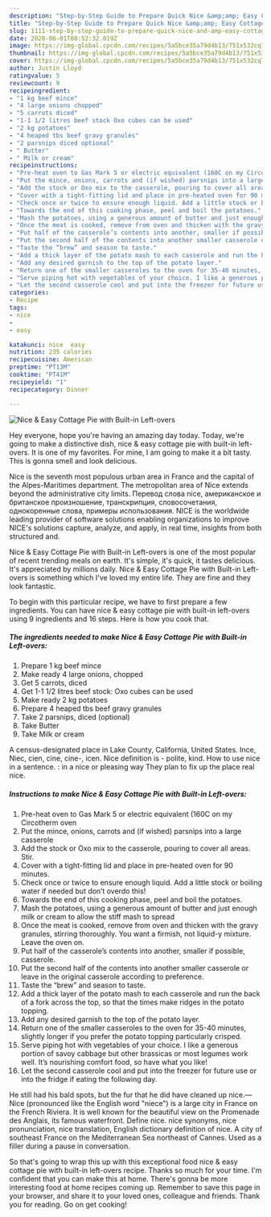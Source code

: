 ```yaml
---
description: "Step-by-Step Guide to Prepare Quick Nice &amp;amp; Easy Cottage Pie with Built-in Left-overs"
title: "Step-by-Step Guide to Prepare Quick Nice &amp;amp; Easy Cottage Pie with Built-in Left-overs"
slug: 1111-step-by-step-guide-to-prepare-quick-nice-and-amp-easy-cottage-pie-with-built-in-left-overs
date: 2020-06-01T00:52:32.019Z
image: https://img-global.cpcdn.com/recipes/5a5bce35a79d4b13/751x532cq70/nice-easy-cottage-pie-with-built-in-left-overs-recipe-main-photo.jpg
thumbnail: https://img-global.cpcdn.com/recipes/5a5bce35a79d4b13/751x532cq70/nice-easy-cottage-pie-with-built-in-left-overs-recipe-main-photo.jpg
cover: https://img-global.cpcdn.com/recipes/5a5bce35a79d4b13/751x532cq70/nice-easy-cottage-pie-with-built-in-left-overs-recipe-main-photo.jpg
author: Justin Lloyd
ratingvalue: 5
reviewcount: 9
recipeingredient:
- "1 kg beef mince"
- "4 large onions chopped"
- "5 carrots diced"
- "1-1 1/2 litres beef stock Oxo cubes can be used"
- "2 kg potatoes"
- "4 heaped tbs beef gravy granules"
- "2 parsnips diced optional"
- " Butter"
- " Milk or cream"
recipeinstructions:
- "Pre-heat oven to Gas Mark 5 or electric equivalent (160C on my Circotherm oven"
- "Put the mince, onions, carrots and (if wished) parsnips into a large casserole"
- "Add the stock or Oxo mix to the casserole, pouring to cover all areas. Stir."
- "Cover with a tight-fitting lid and place in pre-heated oven for 90 minutes."
- "Check once or twice to ensure enough liquid. Add a little stock or boiling water if needed but don’t overdo this!"
- "Towards the end of this cooking phase, peel and boil the potatoes."
- "Mash the potatoes, using a generous amount of butter and just enough milk or cream to allow the stiff mash to spread"
- "Once the meat is cooked, remove from oven and thicken with the gravy granules, stirring thoroughly. You want a firmish, not liquid-y mixture. Leave the oven on."
- "Put half of the casserole’s contents into another, smaller if possible, casserole."
- "Put the second half of the contents into another smaller casserole or leave in the original casserole according to preference."
- "Taste the “brew” and season to taste."
- "Add a thick layer of the potato mash to each casserole and run the back of a fork across the top, so that the times make ridges in the potato topping."
- "Add any desired garnish to the top of the potato layer."
- "Return one of the smaller casseroles to the oven for 35-40 minutes, slightly longer if you prefer the potato topping particularly crisped."
- "Serve piping hot with vegetables of your choice. I like a generous portion of savoy cabbage but other brassicas or most legumes work well. It’s nourishing comfort food, so have what you like!"
- "Let the second casserole cool and put into the freezer for future use or into the fridge if eating the following day."
categories:
- Recipe
tags:
- nice
- 
- easy

katakunci: nice  easy 
nutrition: 235 calories
recipecuisine: American
preptime: "PT13M"
cooktime: "PT41M"
recipeyield: "1"
recipecategory: Dinner

---
```



![Nice &amp; Easy Cottage Pie with Built-in Left-overs](https://img-global.cpcdn.com/recipes/5a5bce35a79d4b13/751x532cq70/nice-easy-cottage-pie-with-built-in-left-overs-recipe-main-photo.jpg)

Hey everyone, hope you're having an amazing day today. Today, we're going to make a distinctive dish, nice &amp; easy cottage pie with built-in left-overs. It is one of my favorites. For mine, I am going to make it a bit tasty. This is gonna smell and look delicious.

Nice is the seventh most populous urban area in France and the capital of the Alpes-Maritimes department. The metropolitan area of Nice extends beyond the administrative city limits. Перевод слова nice, американское и британское произношение, транскрипция, словосочетания, однокоренные слова, примеры использования. NICE is the worldwide leading provider of software solutions enabling organizations to improve NICE&#39;s solutions capture, analyze, and apply, in real time, insights from both structured and.

Nice &amp; Easy Cottage Pie with Built-in Left-overs is one of the most popular of recent trending meals on earth. It's simple, it's quick, it tastes delicious. It's appreciated by millions daily. Nice &amp; Easy Cottage Pie with Built-in Left-overs is something which I've loved my entire life. They are fine and they look fantastic.


To begin with this particular recipe, we have to first prepare a few ingredients. You can have nice &amp; easy cottage pie with built-in left-overs using 9 ingredients and 16 steps. Here is how you cook that.

<!--inarticleads1-->

##### The ingredients needed to make Nice &amp; Easy Cottage Pie with Built-in Left-overs:

1. Prepare 1 kg beef mince
1. Make ready 4 large onions, chopped
1. Get 5 carrots, diced
1. Get 1-1 1/2 litres beef stock: Oxo cubes can be used
1. Make ready 2 kg potatoes
1. Prepare 4 heaped tbs beef gravy granules
1. Take 2 parsnips, diced (optional)
1. Take  Butter
1. Take  Milk or cream


A census-designated place in Lake County, California, United States. Ince, Niec, cien, cine, cine-, icen. Nice definition is - polite, kind. How to use nice in a sentence. : in a nice or pleasing way They plan to fix up the place real nice. 

<!--inarticleads2-->

##### Instructions to make Nice &amp; Easy Cottage Pie with Built-in Left-overs:

1. Pre-heat oven to Gas Mark 5 or electric equivalent (160C on my Circotherm oven
1. Put the mince, onions, carrots and (if wished) parsnips into a large casserole
1. Add the stock or Oxo mix to the casserole, pouring to cover all areas. Stir.
1. Cover with a tight-fitting lid and place in pre-heated oven for 90 minutes.
1. Check once or twice to ensure enough liquid. Add a little stock or boiling water if needed but don’t overdo this!
1. Towards the end of this cooking phase, peel and boil the potatoes.
1. Mash the potatoes, using a generous amount of butter and just enough milk or cream to allow the stiff mash to spread
1. Once the meat is cooked, remove from oven and thicken with the gravy granules, stirring thoroughly. You want a firmish, not liquid-y mixture. Leave the oven on.
1. Put half of the casserole’s contents into another, smaller if possible, casserole.
1. Put the second half of the contents into another smaller casserole or leave in the original casserole according to preference.
1. Taste the “brew” and season to taste.
1. Add a thick layer of the potato mash to each casserole and run the back of a fork across the top, so that the times make ridges in the potato topping.
1. Add any desired garnish to the top of the potato layer.
1. Return one of the smaller casseroles to the oven for 35-40 minutes, slightly longer if you prefer the potato topping particularly crisped.
1. Serve piping hot with vegetables of your choice. I like a generous portion of savoy cabbage but other brassicas or most legumes work well. It’s nourishing comfort food, so have what you like!
1. Let the second casserole cool and put into the freezer for future use or into the fridge if eating the following day.


He still had his bald spots, but the fur that he did have cleaned up nice.— Nice (pronounced like the English word &#34;niece&#34;) is a large city in France on the French Riviera. It is well known for the beautiful view on the Promenade des Anglais, its famous waterfront. Define nice. nice synonyms, nice pronunciation, nice translation, English dictionary definition of nice. A city of southeast France on the Mediterranean Sea northeast of Cannes. Used as a filler during a pause in conversation. 

So that's going to wrap this up with this exceptional food nice &amp; easy cottage pie with built-in left-overs recipe. Thanks so much for your time. I'm confident that you can make this at home. There's gonna be more interesting food at home recipes coming up. Remember to save this page in your browser, and share it to your loved ones, colleague and friends. Thank you for reading. Go on get cooking!
